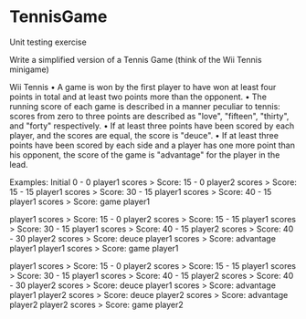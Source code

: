 # TennisGame
Unit testing exercise

Write a simplified version of a Tennis Game (think of the Wii Tennis minigame)

Wii Tennis 
•  A game is won by the first player to have won at least four points in total and at least two points more than the opponent.
•  The running score of each game is described in a manner peculiar to tennis: scores from zero to three points are described as "love", "fifteen", "thirty", and "forty" respectively.
•  If at least three points have been scored by each player, and the scores are equal, the score is "deuce".
•  If at least three points have been scored by each side and a player has one more point than his opponent, the score of the game is "advantage" for the player in the lead.

Examples:
Initial 0 - 0
player1 scores > Score: 15 - 0
player2 scores > Score: 15 - 15
player1 scores > Score: 30 - 15
player1 scores > Score: 40 - 15
player1 scores > Score: game player1
 
player1 scores > Score: 15 - 0
player2 scores > Score: 15 - 15
player1 scores > Score: 30 - 15
player1 scores > Score: 40 - 15
player2 scores > Score: 40 - 30
player2 scores > Score: deuce
player1 scores > Score: advantage player1
player1 scores > Score: game player1

player1 scores > Score: 15 - 0
player2 scores > Score: 15 - 15
player1 scores > Score: 30 - 15
player1 scores > Score: 40 - 15
player2 scores > Score: 40 - 30
player2 scores > Score: deuce
player1 scores > Score: advantage player1 
player2 scores > Score: deuce
player2 scores > Score: advantage player2
player2 scores > Score: game player2

